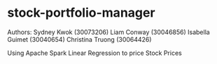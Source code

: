 # stock-portfolio-manager
Authors:
Sydney Kwok (30073206)
Liam Conway (30046856)
Isabella Guimet (30040654)
Christina Truong (30064426)

Using Apache Spark Linear Regression to price Stock Prices
